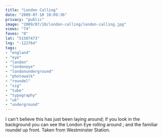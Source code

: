 ```yaml
---
title: "London Calling"
date: "2009-07-10 10:09:36"
privacy: "public"
image: "2009/07/10/london-calling/london-calling.jpg"
views: "74"
faves: "0"
lat: "51507473"
lng: "-122764"
tags:
- "england"
- "eye"
- "london"
- "londoneye"
- "londonunderground"
- "photowalk"
- "roundel"
- "sig"
- "tube"
- "typography"
- "uk"
- "underground"
---
```

I can't believe this has just been laying around; if you look in the background you can see the London Eye rolling around ; and the familiar roundel up front. Taken from Westminster Station.<a href="/photos/2009/07/10/london-calling" rel="nofollow"></a>
